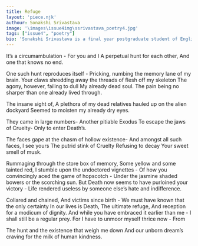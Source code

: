 ```yaml
---
title: Refuge
layout: 'piece.njk'
authour: Sonakshi Srivastava
image: '\images\issue4img\ssrivastava_poetry4.jpg'
tags: ["issue4", "poetry"]
bio: 'Sonakshi Srivastava is a final year postgraduate student of English Literature at Delhi University and has an array of interests, ranging from creative writing to academia. A culture and arts enthusiast, she is currently intrigued by memes, and hopes to fulfill her mission of conquering world literature when not engaged with memes.'
---
```

It’s a circumambulation -
For you and I
A perpetual hunt for each other,
And one that knows no end.

One such hunt reproduces itself -
Pricking, numbing the memory lane of my brain.
Your claws shredding away the threads of flesh off my skeleton
The agony, however, failing to dull
My already dead soul.
The pain being no sharper than one already lived through.

The insane sight of,
A plethora of my dead relatives hauled up on the alien dockyard
Seemed to moisten my already dry eyes.

They came in large numbers-
Another pitiable Exodus
To escape the jaws of Cruelty-
Only to enter Death’s.

The faces gape at the chasm of hollow existence-
And amongst all such faces,
I see yours
The putrid stink of Cruelty
Refusing to decay
Your sweet smell of musk.

Rummaging through the store box of memory,
Some yellow and some tainted red,
I stumble upon the undoctored vignettes -
Of how you convincingly aced the game of hopscotch -
Under the jasmine shaded bowers or the scorching sun.
But Death now seems to have purloined your victory -
Life rendered useless by someone else’s hate and indifference.

Collared and chained,
And victims since birth -
We must have known that the only certainty
In our lives is Death,
The ultimate refuge,
And reception for a modicum of dignity.
And while you have embraced it earlier than me -
I shall still be a regular prey.
For I have to unmoor myself thrice now -
From

The hunt and the existence that weigh me down
And our unborn dream’s craving for the
milk of human kindness.